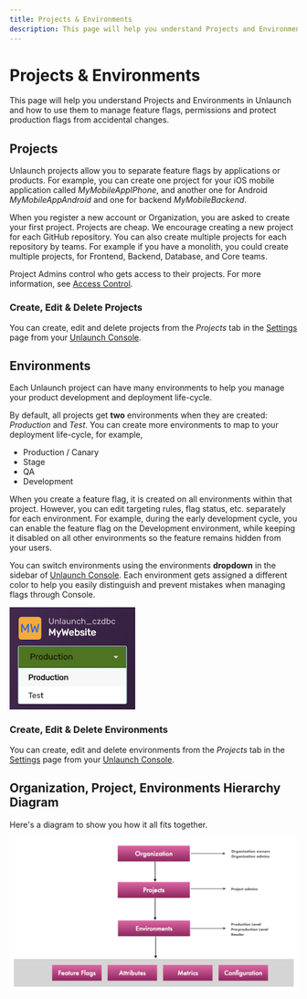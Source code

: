 ```yaml
---
title: Projects & Environments
description: This page will help you understand Projects and Environments in Unlaunch.
---
```


# Projects & Environments

This page will help you understand Projects and Environments in Unlaunch and how to use them to manage feature flags, permissions and protect production flags from accidental changes.

## Projects

Unlaunch projects allow you to separate feature flags by applications or products. For example, you can create one project for your iOS mobile application called *MyMobileAppIPhone*, and another one for Android *MyMobileAppAndroid* and one for backend *MyMobileBackend*.

When you register a new account or Organization, you are asked to create your first project. Projects are cheap. We encourage creating a new project for each GitHub repository. You can also create multiple projects for each repository by teams. For example if you have a monolith, you could create multiple projects, for Frontend, Backend, Database, and Core teams.

Project Admins control who gets access to their projects. For more information, see [Access Control](access-control).

### Create, Edit & Delete Projects

You can create, edit and delete projects from the *Projects* tab in the [Settings](https://app.unlaunch.io/settings) page from your [Unlaunch Console](https://app.unlaunch.io/).

## Environments

Each Unlaunch project can have many environments to help you manage your product development and deployment life-cycle. 

By default, all projects get **two** environments when they are created: *Production* and *Test*. You can create more environments to map to your deployment life-cycle, for example,

- Production / Canary
- Stage
- QA
- Development

When you create a feature flag, it is created on all environments within that project. However, you can edit targeting rules, flag status, etc. separately for each environment. For example, during the early development cycle, you can enable the feature flag on the Development environment, while keeping it disabled on all other environments so the feature remains hidden from your users.

You can switch environments using the environments **dropdown** in the sidebar of [Unlaunch Console](https://app.unlaunch.io/). Each environment gets assigned a different color to help you easily distinguish and prevent mistakes when managing flags through Console.

<div class="d-flex justify-content-center">
    <img src="/assets/img/environment-switcher.png" alt="environment switcher dropdown" width="220"/>
</div>

### Create, Edit & Delete Environments

You can create, edit and delete environments from the *Projects* tab in the [Settings](https://app.unlaunch.io/settings) page from your [Unlaunch Console](https://app.unlaunch.io/).

## Organization, Project, Environments Hierarchy Diagram

Here's a diagram to show you how it all fits together.

<div class="d-flex justify-content-center">
    <img src="/assets/img/o-p-e-hierarchy.png" alt="Organization, Project, Environments hierarchy diagram" width="900"/>
</div>
